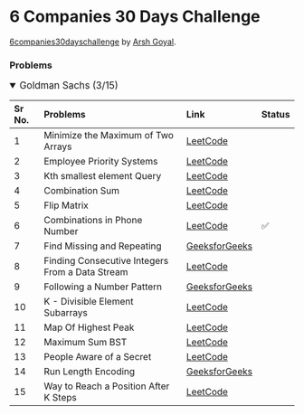 # 6 Companies 30 Days Challenge
[6companies30dayschallenge](https://www.proelevate.in/dsa-practice/6-companies-30-days) by [Arsh Goyal](https://www.linkedin.com/in/arshgoyal/).

### Problems

<details open>
<summary style="font-size: 1.2em">Goldman Sachs (3/15)</summary>

| Sr No. | Problems                                 | Link                                                        | Status |
| :----- | :--------------------------------------- | :---------------------------------------------------------- | :----- |
| 1      | Minimize the Maximum of Two Arrays       | [LeetCode](https://leetcode.com/problems/minimize-the-maximum-of-two-arrays/)           |       |
| 2      | Employee Priority Systems               | [LeetCode](https://leetcode.com/problems/high-access-employees/)                         |     |
| 3      | Kth smallest element Query               | [LeetCode](https://leetcode.com/problems/query-kth-smallest-trimmed-number/)              |     |
| 4      | Combination Sum                          | [LeetCode](https://leetcode.com/problems/combination-sum-iii/)                            |       |
| 5      | Flip Matrix                              | [LeetCode](https://leetcode.com/problems/random-flip-matrix/)                              |       |
| 6      | Combinations in Phone Number             | [LeetCode](https://leetcode.com/problems/letter-combinations-of-a-phone-number/)          | ✅    |
| 7      | Find Missing and Repeating               | [GeeksforGeeks](https://www.geeksforgeeks.org/problems/find-missing-and-repeating2512/1) |       |
| 8      | Finding Consecutive Integers From a Data Stream | [LeetCode](https://leetcode.com/problems/find-consecutive-integers-from-a-data-stream/) |       |
| 9      | Following a Number Pattern               | [GeeksforGeeks](https://www.geeksforgeeks.org/problems/number-following-a-pattern3126/1)  |       |
| 10     | K - Divisible Element Subarrays          | [LeetCode](https://leetcode.com/problems/k-divisible-elements-subarrays/description/)    |       |
| 11     | Map Of Highest Peak                      | [LeetCode](https://leetcode.com/problems/map-of-highest-peak/)                           |       |
| 12     | Maximum Sum BST                          | [LeetCode](https://leetcode.com/problems/maximum-sum-bst-in-binary-tree/)                |       |
| 13     | People Aware of a Secret                 | [LeetCode](https://leetcode.com/problems/number-of-people-aware-of-a-secret/)            |       |
| 14     | Run Length Encoding                      | [GeeksforGeeks](https://www.geeksforgeeks.org/problems/run-length-encoding/1)            |       |
| 15     | Way to Reach a Position After K Steps     | [LeetCode](https://leetcode.com/problems/number-of-ways-to-reach-a-position-after-exactly-k-steps/) |       |

</details>
